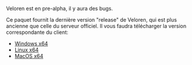 Veloren est en pre-alpha, il y aura des bugs.

Ce paquet fournit la dernière version "release" de Veloren, qui est plus ancienne que celle du serveur officiel. Il vous faudra télécharger la version correspondante du client:
 * [Windows x64](https://gitlab.com/veloren/veloren/-/jobs/artifacts/v0.12.0/download?job=windows)
 * [Linux x64](https://gitlab.com/veloren/veloren/-/jobs/artifacts/v0.12.0/download?job=linux)
 * [MacOS x64](https://gitlab.com/veloren/veloren/-/jobs/artifacts/v0.12.0/download?job=macos)

